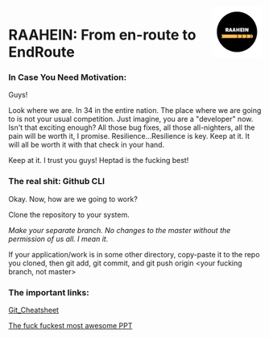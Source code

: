 <img src="images_git/RAAHEIN.png" align="right" width = 100>

# RAAHEIN: From en-route to EndRoute


<h3> In Case You Need Motivation: </h3>

<p>

Guys! 

Look where we are. In 34 in the entire nation. The place where we are going to is not your usual competition. Just imagine, you are a "developer" now. Isn't that exciting enough? All those bug fixes, all those all-nighters, all the pain will be worth it, I promise. Resilience...Resilience is key.  Keep at it. It will all be worth it with that check in your hand.

Keep at it. I trust you guys! Heptad is the fucking best!

</p>

<h3>The real shit: Github CLI </h3>

<p>
  
  Okay. Now, how are we going to work? 
  
  Clone the repository to your system.
  
  *Make your separate branch. No changes to the master without the permission of us all. I mean it.*
  
  If your application/work is in some other directory, copy-paste it to the repo you cloned, then git add, git commit, and
  git push origin <your fucking branch, not master>
  
</p>

<h3> The important links: </h3>

[Git_Cheatsheet](https://www.atlassian.com/git/tutorials/atlassian-git-cheatsheet)




[The fuck fuckest most awesome PPT](https://drive.google.com/open?id=1CdXftWQrEZvVZIUI--Ng9BFYvYJpj_Ei)
